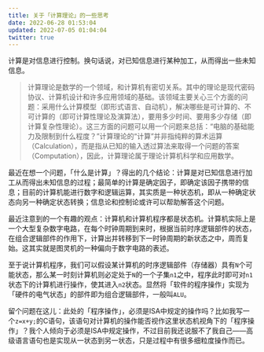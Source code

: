 ```yaml
---
title: 关于「计算理论」的一些思考
date: 2022-06-28 01:53:04
updated: 2022-07-05 01:04:04
twitter: true
---
```


计算是对信息进行控制。换句话说，对已知信息进行某种加工，从而得出一些未知信息。

> 计算理论是数学的一个领域，和计算机有密切关系。其中的理论是现代密码协议、计算机设计和许多应用领域的基础。该领域主要关心三个方面的问题：采用什么计算模型（即形式语言、自动机），解决哪些是可计算的、不可计算的（即可计算性理论及演算法），要用多少时间、要用多少存储（即计算复杂性理论）。这三方面的问题可以用一个问题来总括：“电脑的基础能力及限制到什么程度？”计算理论的“计算”并非指纯粹的算术运算（Calculation），而是指从已知的输入透过算法来取得一个问题的答案（Computation），因此，计算理论属于理论计算机科学和应用数学。

最近在想一个问题，「什么是计算」？得出的几个结论：计算是对已知信息进行加工从而得出未知信息的过程；最简单的计算是确定因子，即确定该因子携带的信息；目前的计算机能进行数字和逻辑运算，其实质是一种状态机，即从一种确定状态向另一种确定状态转换；信息论和控制论或许可以帮助解答这个问题。

最近注意到的一个有趣的观点：计算机和计算机程序都是状态机。计算机实际上是一个大型复杂数字电路，在每个时钟周期到来时，根据当前时序逻辑部件的状态，在组合逻辑部件的作用下，计算出并转移到下一时钟周期的新状态之中，周而复始。这其实就是图灵机的一种偏向于数字电路的表述。

至于说计算机程序，我们可以假设某计算机的时序逻辑部件（存储器）具有`N`个可能状态，那么某一时刻计算机则必定处于`N`的一个子集`n1`之中，程序此时即可对`n1`状态下的计算机进行操作，使其进入`n2`状态。显然将「软件的程序操作」实现为「硬件的电气状态」的部件即为组合逻辑部件，一般叫`ALU`。

留个问题在这儿：此处的「程序操作」，必须是ISA中规定的操作吗？比如我写一个`z=x+y;`的C语句，该语句对计算机的操作能否视作这里状态机视角下的「程序操作」？我个人倾向于必须是ISA中规定操作，不过目前我还说服不了我自己——高级语言语句也是实现从一状态到另一状态，只是过程中有很多细粒度操作而已。